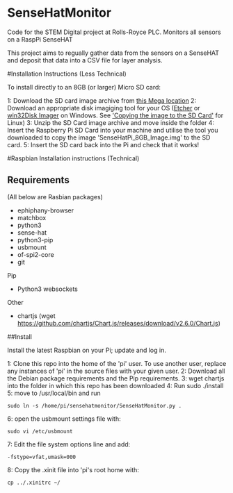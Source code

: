 # SenseHatMonitor
Code for the STEM Digital project at Rolls-Royce PLC. Monitors all sensors on a RaspPi SenseHAT

This project aims to regually gather data from the sensors on a SenseHAT and deposit that data into a CSV file for layer analysis.



#Installation Instructions (Less Technical)

To install directly to an 8GB (or larger) Micro SD card:

 1: Download the SD card image archive from [this Mega location](https://mega.nz/#!KNUxSYaK!3izo3SfoDxCJIo9C3ZNjU9sjYg2Y9o_P_UHxeqfhndE)
 2: Download an appropriate disk imagiging tool for your OS ([Etcher](http://etcher.io/) or [win32Disk Imager](http://www.raspberry-projects.com/pi/pi-operating-systems/win32diskimager) on Windows. See ['Copying the image to the SD Card'](https://www.raspberrypi.org/documentation/installation/installing-images/linux.md) for Linux)
 3: Unzip the SD Card image archive and move inside the folder
 4: Insert the Raspberry Pi SD Card into your machine and utilise the tool you downloaded to copy the image 'SenseHatPi_8GB_Image.img' to the SD card.
 5: Insert the SD card back into the Pi and check that it works!

#Raspbian Installation instructions (Technical)

## Requirements

(All below are Rasbian packages)

 * ephiphany-browser
 * matchbox
 * python3
 * sense-hat
 * python3-pip
 * usbmount
 * of-spi2-core
 * git

Pip
 * Python3 websockets

Other
 * chartjs (wget https://github.com/chartjs/Chart.js/releases/download/v2.6.0/Chart.js)

##Install

Install the latest Raspbian on your Pi; update and log in.

 1: Clone this repo into the home of the 'pi' user. To use another user, replace
    any instances of 'pi' in the source files with your given user.
 2: Download all the Debian package requirements and the Pip requirements.
 3: wget chartjs into the folder in which this repo has been downloaded
 4: Run 
    sudo ./install
 5: move to /usr/local/bin and run

    sudo ln -s /home/pi/sensehatmonitor/SenseHatMonitor.py .

 6: open the usbmount settings file with:

    sudo vi /etc/usbmount

 7: Edit the file system options line and add:

    -fstype=vfat,umask=000

 8: Copy the .xinit file into 'pi's root home with:

    cp ../.xinitrc ~/
